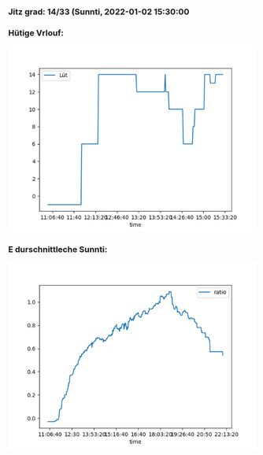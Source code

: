 ### Jitz grad: 14/33 (Sunnti, 2022-01-02 15:30:00

### Hütige Vrlouf:
![Graph](Today.png)

### E durschnittleche Sunnti:
![Graph](Sunnti.png)
